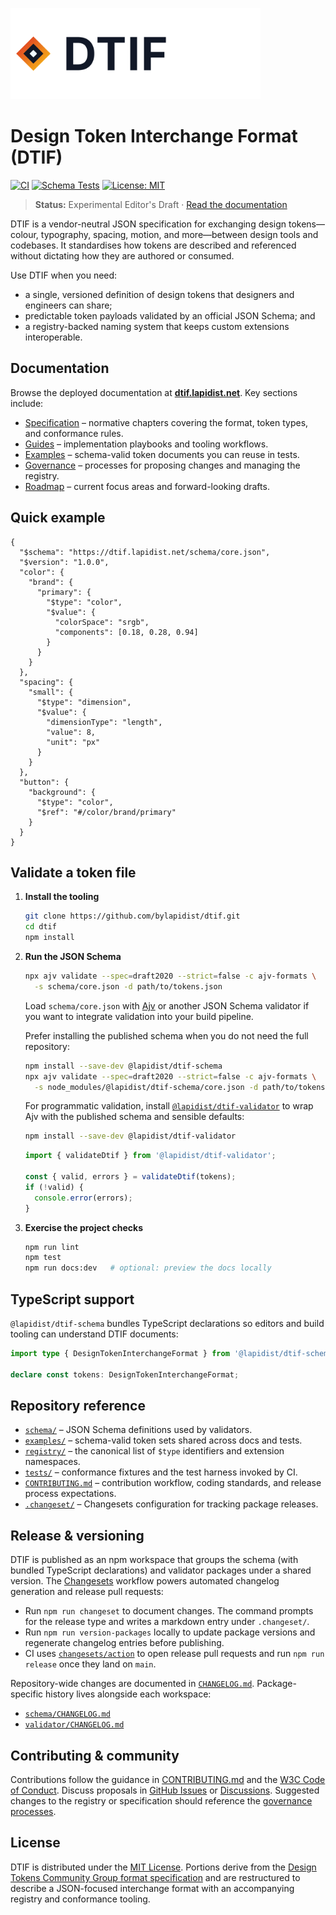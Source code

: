 <!-- markdownlint-disable MD041 -->
<p>
  <a href="https://dtif.lapidist.net">
    <picture>
      <source media="(prefers-color-scheme: dark)" srcset="./docs/public/dtif-lockup-dark.svg">
      <img src="./docs/public/dtif-lockup-light.svg" alt="DTIF Logo" width="400">
    </picture>
  </a>
</p>

# Design Token Interchange Format (DTIF)

[![CI](https://img.shields.io/github/actions/workflow/status/bylapidist/dtif/ci.yml?branch=main&label=CI)](https://github.com/bylapidist/dtif/actions/workflows/ci.yml)
[![Schema Tests](https://img.shields.io/badge/schema%20tests-passing-brightgreen)](tests/)
[![License: MIT](https://img.shields.io/badge/license-MIT-blue)](LICENSE)

> **Status:** Experimental Editor's Draft · [Read the documentation](https://dtif.lapidist.net)

DTIF is a vendor-neutral JSON specification for exchanging design tokens—colour, typography, spacing, motion, and more—between design tools and codebases. It standardises how tokens are described and referenced without dictating how they are authored or consumed.

Use DTIF when you need:

- a single, versioned definition of design tokens that designers and engineers can share;
- predictable token payloads validated by an official JSON Schema; and
- a registry-backed naming system that keeps custom extensions interoperable.

## Documentation

Browse the deployed documentation at **[dtif.lapidist.net](https://dtif.lapidist.net)**. Key sections include:

- [Specification](https://dtif.lapidist.net/spec/) – normative chapters covering the format, token types, and conformance rules.
- [Guides](https://dtif.lapidist.net/guides/) – implementation playbooks and tooling workflows.
- [Examples](https://dtif.lapidist.net/examples/) – schema-valid token documents you can reuse in tests.
- [Governance](https://dtif.lapidist.net/governance/) – processes for proposing changes and managing the registry.
- [Roadmap](https://dtif.lapidist.net/roadmap/) – current focus areas and forward-looking drafts.

## Quick example

```jsonc
{
  "$schema": "https://dtif.lapidist.net/schema/core.json",
  "$version": "1.0.0",
  "color": {
    "brand": {
      "primary": {
        "$type": "color",
        "$value": {
          "colorSpace": "srgb",
          "components": [0.18, 0.28, 0.94]
        }
      }
    }
  },
  "spacing": {
    "small": {
      "$type": "dimension",
      "$value": {
        "dimensionType": "length",
        "value": 8,
        "unit": "px"
      }
    }
  },
  "button": {
    "background": {
      "$type": "color",
      "$ref": "#/color/brand/primary"
    }
  }
}
```

## Validate a token file

1. **Install the tooling**

   ```bash
   git clone https://github.com/bylapidist/dtif.git
   cd dtif
   npm install
   ```

2. **Run the JSON Schema**

   ```bash
   npx ajv validate --spec=draft2020 --strict=false -c ajv-formats \
     -s schema/core.json -d path/to/tokens.json
   ```

   Load `schema/core.json` with [Ajv](https://ajv.js.org/) or another JSON Schema validator if you want to integrate validation into your build pipeline.

   Prefer installing the published schema when you do not need the full repository:

   ```bash
   npm install --save-dev @lapidist/dtif-schema
   npx ajv validate --spec=draft2020 --strict=false -c ajv-formats \
     -s node_modules/@lapidist/dtif-schema/core.json -d path/to/tokens.json
   ```

   For programmatic validation, install [`@lapidist/dtif-validator`](https://www.npmjs.com/package/@lapidist/dtif-validator) to wrap Ajv with the published schema and sensible defaults:

   ```bash
   npm install --save-dev @lapidist/dtif-validator
   ```

   ```js
   import { validateDtif } from '@lapidist/dtif-validator';

   const { valid, errors } = validateDtif(tokens);
   if (!valid) {
     console.error(errors);
   }
   ```

3. **Exercise the project checks**

   ```bash
   npm run lint
   npm test
   npm run docs:dev   # optional: preview the docs locally
   ```

## TypeScript support

`@lapidist/dtif-schema` bundles TypeScript declarations so editors and
build tooling can understand DTIF documents:

```ts
import type { DesignTokenInterchangeFormat } from '@lapidist/dtif-schema';

declare const tokens: DesignTokenInterchangeFormat;
```

## Repository reference

- [`schema/`](schema/) – JSON Schema definitions used by validators.
- [`examples/`](examples/) – schema-valid token sets shared across docs and tests.
- [`registry/`](registry/) – the canonical list of `$type` identifiers and extension namespaces.
- [`tests/`](tests/) – conformance fixtures and the test harness invoked by CI.
- [`CONTRIBUTING.md`](CONTRIBUTING.md) – contribution workflow, coding standards, and release process expectations.
- [`.changeset/`](.changeset/) – Changesets configuration for tracking package releases.

## Release & versioning

DTIF is published as an npm workspace that groups the schema (with bundled TypeScript declarations) and validator packages under a shared version. The
[Changesets](https://github.com/changesets/changesets) workflow powers automated changelog generation and release pull
requests:

- Run `npm run changeset` to document changes. The command prompts for the release type and writes a markdown entry under
  `.changeset/`.
- Run `npm run version-packages` locally to update package versions and regenerate changelog entries before publishing.
- CI uses [`changesets/action`](https://github.com/changesets/action) to open release pull requests and run `npm run release`
  once they land on `main`.

Repository-wide changes are documented in [`CHANGELOG.md`](CHANGELOG.md). Package-specific history lives alongside each
workspace:

- [`schema/CHANGELOG.md`](schema/CHANGELOG.md)
- [`validator/CHANGELOG.md`](validator/CHANGELOG.md)

## Contributing & community

Contributions follow the guidance in [CONTRIBUTING.md](CONTRIBUTING.md) and the [W3C Code of Conduct](https://www.w3.org/Consortium/cepc/). Discuss proposals in [GitHub Issues](https://github.com/bylapidist/dtif/issues) or [Discussions](https://github.com/bylapidist/dtif/discussions). Suggested changes to the registry or specification should reference the [governance processes](https://dtif.lapidist.net/governance/processes/).

## License

DTIF is distributed under the [MIT License](LICENSE). Portions derive from the [Design Tokens Community Group format specification](https://design-tokens.github.io/community-group/format/) and are restructured to describe a JSON-focused interchange format with an accompanying registry and conformance tooling.
